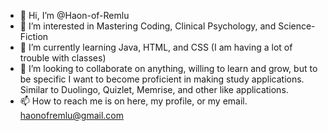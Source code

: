 - 👋 Hi, I’m @Haon-of-Remlu
- 👀 I’m interested in Mastering Coding, Clinical Psychology, and Science-Fiction
- 🌱 I’m currently learning Java, HTML, and CSS (I am having a lot of trouble with classes)
- 💞️ I’m looking to collaborate on anything, willing to learn and grow, but to be specific I want to become proficient in making study applications. Similar to Duolingo, Quizlet, Memrise, and other like applications. 
- 📫 How to reach me is on here, my profile, or my email. haonofremlu@gmail.com

<!---
Haon-of-Remlu/Haon-of-Remlu is a ✨ special ✨ repository because its `README.md` (this file) appears on your GitHub profile.
You can click the Preview link to take a look at your changes.
--->
